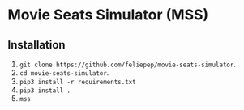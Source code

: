 # Movie Seats Simulator (MSS)

## Installation

1. `git clone https://github.com/feliepep/movie-seats-simulator`.
2. `cd movie-seats-simulator`.
3. `pip3 install -r requirements.txt`
4. `pip3 install .`
5. `mss`
